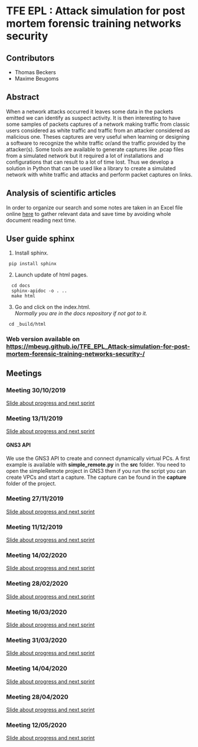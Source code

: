 # TFE EPL : Attack simulation for post mortem forensic training networks security

## Contributors
- Thomas Beckers
- Maxime Beugoms

## Abstract
When a network attacks occurred it leaves some data in the packets emitted we can identify as suspect activity. It is then interesting to have some samples of packets captures of a network making traffic from classic users considered as white traffic and traffic from an attacker considered as malicious one. Theses captures are very useful when learning or designing a software to recognize the white traffic or/and the traffic provided by the attacker(s). Some tools are available to generate captures like .pcap files from a simulated network but it required a lot of installations and configurations that can result to a lot of time lost. Thus we develop a solution in Python that can be used like a library to create a simulated network with white traffic and attacks and perform packet captures on links.

## Analysis of scientific articles
In order to organize our search and some notes are taken in an Excel file online [here](https://docs.google.com/spreadsheets/d/1pjoRHB0Wb5Mv2xuWurcemfUP_-nbiGaixM4Al2_lBsQ/edit?usp=sharing) to gather relevant data and save time by avoiding whole document reading next time.

## User guide sphinx
1. Install sphinx.
  ```
   pip install sphinx
  ```
2. Launch update of html pages.
  ```
    cd docs
    sphinx-apidoc -o . ..
    make html
  ```
3. Go and click on the index.html.<br>
  _Normally you are in the docs repository if not got to it._
  ```
   cd _build/html
  ```

### Web version available on https://mbeug.github.io/TFE_EPL_Attack-simulation-for-post-mortem-forensic-training-networks-security-/

## Meetings

### Meeting 30/10/2019

[Slide about progress and next sprint](https://docs.google.com/presentation/d/1TF-R83bfQwIfP4yjjg3j5dNAj4_xVH5JBpKgPbtTnAw/edit?usp=sharing)

### Meeting 13/11/2019
[Slide about progress and next sprint](https://docs.google.com/presentation/d/1iTj7UDr42ZixHeJ2uBt1HXY3HtuGePntUOUttiBkKn8/edit?usp=sharing)

#### GNS3 API
We use the GNS3 API to create and connect dynamically virtual PCs. A first example is available with **simple_remote.py** in the **src** folder. You need to open the simpleRemote project in GNS3 then if you run the script you can create VPCs and start a capture. The capture can be found in the **capture** folder of the project.

### Meeting 27/11/2019
[Slide about progress and next sprint](https://docs.google.com/presentation/d/1ijfUzu_D8m0oozuhHm4BKrXnJkHV_Q7o4oZF85fqEYM/edit?usp=sharing)

### Meeting 11/12/2019
[Slide about progress and next sprint](https://docs.google.com/presentation/d/1HpBXY_eCdO258v2WNbibWgOJpp7rcxIZV2CrmX2HkDA/edit?usp=sharing)

### Meeting 14/02/2020
[Slide about progress and next sprint](https://docs.google.com/presentation/d/1c_ba--s0l68Kj_VPVOd4CuT3MeOIyCkRIMlRl4m_IyQ/edit?usp=sharing)

### Meeting 28/02/2020
[Slide about progress and next sprint](https://docs.google.com/presentation/d/1wl4QBeMIYbJrJR9LtY0AGm5KPFKpm_CWkACqQUZD_eg/edit?usp=sharing)

### Meeting 16/03/2020
[Slide about progress and next sprint](https://docs.google.com/presentation/d/1zv0CAfBlcHPC_GzlQR-SX_XIXyVJKFHDvfZJD66JvFw/edit?usp=sharing)

### Meeting 31/03/2020
[Slide about progress and next sprint](https://docs.google.com/presentation/d/1Y-5Z3Qmt6zwJHZz1rH1GJGQ2Dgv7KUslT1HYVnheXO4/edit?usp=sharing)

### Meeting 14/04/2020
[Slide about progress and next sprint](https://docs.google.com/presentation/d/1jrOd_rnwWmrYi5ZgKnXkMNQZVh3xqfNYlRZO3YWYcXU/edit?usp=sharing)

### Meeting 28/04/2020
[Slide about progress and next sprint](https://docs.google.com/presentation/d/14TLEmYQ1V5d6NXI9s79MeNo5eY8DxXOE-aiguU4WIQE/edit?usp=sharing)

### Meeting 12/05/2020
[Slide about progress and next sprint](https://docs.google.com/presentation/d/1LMt46wIDFHNxUFqmKIWm0rZr8GxMX0AZ7sjldfIwuWA/edit?usp=sharing)
